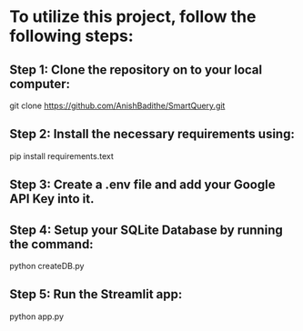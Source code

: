 # To utilize this project, follow the following steps:

## Step 1: Clone the repository on to your local computer:
 git clone https://github.com/AnishBadithe/SmartQuery.git

 ## Step 2: Install the necessary requirements using:
 pip install requirements.text

 ## Step 3: Create a .env file and add your Google API Key into it.

 ## Step 4: Setup your SQLite Database by running the command:
 python createDB.py

 ## Step 5: Run the Streamlit app:
 python app.py
